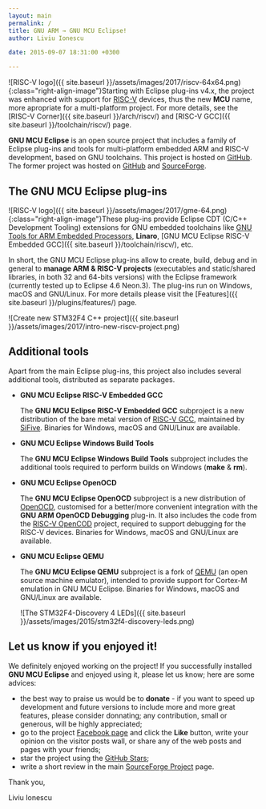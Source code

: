 ```yaml
---
layout: main
permalink: /
title: GNU ARM → GNU MCU Eclipse!
author: Liviu Ionescu

date: 2015-09-07 18:31:00 +0300

---
```


![RISC-V logo]({{ site.baseurl }}/assets/images/2017/riscv-64x64.png){:class="right-align-image"}Starting with Eclipse plug-ins v4.x, the project was enhanced with support for [RISC-V](https://riscv.org) devices, thus the new **MCU** name, more apropriate for a multi-platform project. For more details, see the [RISC-V Corner]({{ site.baseurl }}/arch/riscv/) and [RISC-V GCC]({{ site.baseurl }}/toolchain/riscv/) page.

**GNU MCU Eclipse** is an open source project that includes a family of Eclipse plug-ins and tools for multi-platform embedded ARM and RISC-V development, based on GNU toolchains. This project is hosted on [GitHub](https://github.com/gnu-mcu-eclipse). The former project was hosted on [GitHub](https://github.com/gnuarmeclipse) and [SourceForge](http://sourceforge.net/projects/gnuarmeclipse/).

## The GNU MCU Eclipse plug-ins

![RISC-V logo]({{ site.baseurl }}/assets/images/2017/gme-64.png){:class="right-align-image"}These plug-ins provide Eclipse CDT (C/C++ Development Tooling) extensions for GNU embedded toolchains like [GNU Tools for ARM Embedded Processors](https://developer.arm.com/open-source/gnu-toolchain/gnu-arm-embedded-toolchain), **Linaro**, [GNU MCU Eclipse RISC-V Embedded GCC]({{ site.baseurl }}/toolchain/riscv/), etc.

In short, the GNU MCU Eclipse plug-ins allow to create, build, debug and in general to **manage ARM & RISC-V projects** (executables and static/shared libraries, in both 32 and 64-bits versions) with the Eclipse framework (currently tested up to Eclipse 4.6 Neon.3). The plug-ins run on Windows, macOS and GNU/Linux. For more details please visit the [Features]({{ site.baseurl }}/plugins/features/) page.

![Create new STM32F4 C++ project]({{ site.baseurl }}/assets/images/2017/intro-new-riscv-project.png)

## Additional tools

Apart from the main Eclipse plug-ins, this project also includes several additional tools, distributed as separate packages.

* **GNU MCU Eclipse RISC-V Embedded GCC**

  The **GNU MCU Eclipse RISC-V Embedded GCC** subproject is a new distribution of the bare metal version of [RISC-V GCC](https://github.com/riscv/riscv-gcc), maintained by [SiFive](https://www.sifive.com). Binaries for Windows, macOS and GNU/Linux are available.

* **GNU MCU Eclipse Windows Build Tools**

  The **GNU MCU Eclipse Windows Build Tools** subproject includes the additional tools required to perform builds on Windows (**make** & **rm**).

* **GNU MCU Eclipse OpenOCD**

  The **GNU MCU Eclipse OpenOCD** subproject is a new distribution of [OpenOCD](http://openocd.org/), customised for a better/more convenient integration with the **GNU ARM OpenOCD Debugging** plug-in. It also includes the code from the [RISC-V OpenCOD](https://github.com/riscv/riscv-openocd) project, required to support debugging for the RISC-V devices. Binaries for Windows, macOS and GNU/Linux are available.

* **GNU MCU Eclipse QEMU**

  The **GNU MCU Eclipse QEMU** subproject is a fork of [QEMU](http://wiki.qemu.org/Main_Page) (an open source machine emulator), intended to provide support for Cortex-M emulation in GNU MCU Eclipse. Binaries for Windows, macOS and GNU/Linux are available.

  ![The STM32F4-Discovery 4 LEDs]({{ site.baseurl }}/assets/images/2015/stm32f4-discovery-leds.png)

## Let us know if you enjoyed it!

We definitely enjoyed working on the project! If you successfully installed **GNU MCU Eclipse** and enjoyed using it, please let us know; here are some advices:

* the best way to praise us would be to **donate** - if you want to speed up development and future versions to include more and more great features, please consider donnating; any contribution, small or generous, will be highly appreciated;
* go to the project [Facebook page](https://www.facebook.com/gnu-mcu-eclipse) and click the **Like** button, write your opinion on the visitor posts wall, or share any of the web posts and pages with your friends;
* star the project using the [GitHub Stars](https://github.com/gnu-mcu-eclipse/eclipse-plugins/stargazers);
* write a short review in the main [SourceForge Project](http://sourceforge.net/projects/gnuarmeclipse) page.

Thank you,

Liviu Ionescu
